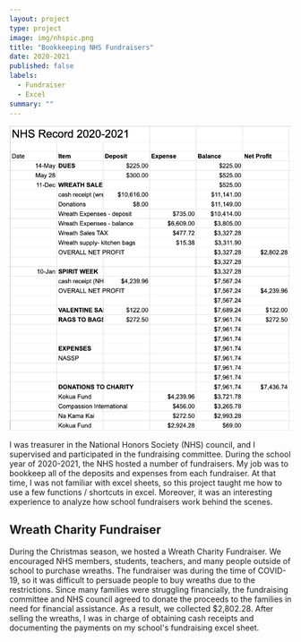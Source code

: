 ```yaml
---
layout: project
type: project
image: img/nhspic.png
title: "Bookkeeping NHS Fundraisers"
date: 2020-2021
published: false
labels:
  - Fundraiser
  - Excel
summary: ""
---
```


<div class="text-center p-4">
  <img width="600px" src="../img/nhsbook.png" class="img-thumbnail" >
</div>

I was treasurer in the National Honors Society (NHS) council, and I supervised and participated in the fundraising committee. During the school year of 2020-2021, the NHS hosted a number of fundraisers. My job was to bookkeep all of the deposits and expenses from each fundraiser. At that time, I was not familiar with excel sheets, so this project taught me how to use a few functions / shortcuts in excel. Moreover, it was an interesting experience to analyze how school fundraisers work behind the scenes. 

## Wreath Charity Fundraiser
During the Christmas season, we hosted a Wreath Charity Fundraiser. We encouraged NHS members, students, teachers, and many people outside of school to purchase wreaths. The fundraiser was during the time of COVID-19, so it was difficult to persuade people to buy wreaths due to the restrictions. Since many families were struggling financially, the fundraising committee and NHS council agreed to donate the proceeds to the families in need for financial assistance. As a result, we collected $2,802.28. After selling the wreaths, I was in charge of obtaining cash receipts and documenting the payments on my school's fundraising excel sheet. 

